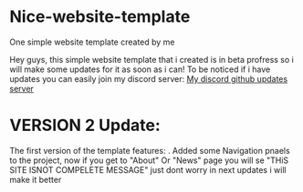 # Nice-website-template
One simple website template created by me

Hey guys, this simple website template that i created is in beta profress so i will make some updates for it as soon as i can!
To be noticed if i have updates you can easily join my discord server: <a href="https://discord.gg/buqPrVyXJ7">My discord github updates server</a>
 <h1>VERSION 2 Update:</h1>
The first version of the template features:
     . Added some Navigation pnaels to the project, now if you get to "About" Or "News" page you will se "THiS SITE ISNOT COMPELETE MESSAGE" just dont worry in next updates i will         make it better
     <DONT FORGOT, VERSION CODES ARE IN THEIR OWN BRANCHS>
     
